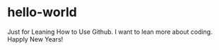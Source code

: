 # hello-world
Just for Leaning How to Use Github.
I want to lean more about coding.
Happly New Years!
